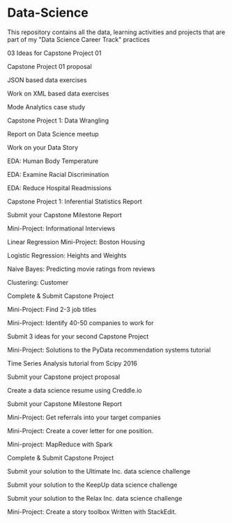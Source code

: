 # Data-Science
This repository contains all the data, learning activities and projects that are part of my "Data Science Career Track"  practices

03 Ideas for Capstone Project 01

Capstone Project 01 proposal

JSON based data exercises

Work on XML based data exercises

Mode Analytics case study

Capstone Project 1: Data Wrangling

Report on Data Science meetup

Work on your Data Story

EDA: Human Body Temperature

EDA: Examine Racial Discrimination

EDA: Reduce Hospital Readmissions

Capstone Project 1: Inferential Statistics Report

Submit your Capstone Milestone Report

Mini-Project: Informational Interviews

Linear Regression Mini-Project: Boston Housing

Logistic Regression: Heights and Weights

Naive Bayes: Predicting movie ratings from reviews

Clustering: Customer

Complete & Submit Capstone Project

Mini-Project: Find 2-3 job titles

Mini-Project: Identify 40-50 companies to work for

Submit 3 ideas for your second Capstone Project

Mini-Project: Solutions to the PyData recommendation systems tutorial

Time Series Analysis tutorial from Scipy 2016

Submit your Capstone project proposal

Create a data science resume using Creddle.io

Submit your Capstone Milestone Report

Mini-Project: Get referrals into your target companies

Mini-Project: Create a cover letter for one position.

Mini-project: MapReduce with Spark

Complete & Submit Capstone Project

Submit your solution to the Ultimate Inc. data science challenge

Submit your solution to the KeepUp data science challenge

Submit your solution to the Relax Inc. data science challenge

Mini-Project: Create a story toolbox Written with StackEdit.
